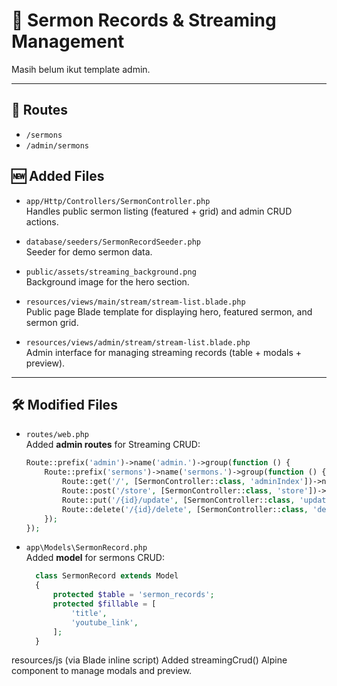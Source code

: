 # 📖 Sermon Records & Streaming Management

Masih belum ikut template admin.

---
## 📝 Routes
- `/sermons`
- `/admin/sermons`

## 🆕 Added Files
- `app/Http/Controllers/SermonController.php`  
  Handles public sermon listing (featured + grid) and admin CRUD actions.

- `database/seeders/SermonRecordSeeder.php`  
  Seeder for demo sermon data.

- `public/assets/streaming_background.png`  
  Background image for the hero section.

- `resources/views/main/stream/stream-list.blade.php`  
  Public page Blade template for displaying hero, featured sermon, and sermon grid.

- `resources/views/admin/stream/stream-list.blade.php`  
  Admin interface for managing streaming records (table + modals + preview).

---

## 🛠️ Modified Files
- `routes/web.php`  
  Added **admin routes** for Streaming CRUD:
  ```php
  Route::prefix('admin')->name('admin.')->group(function () {
      Route::prefix('sermons')->name('sermons.')->group(function () {
          Route::get('/', [SermonController::class, 'adminIndex'])->name('index');
          Route::post('/store', [SermonController::class, 'store'])->name('store');
          Route::put('/{id}/update', [SermonController::class, 'update'])->name('update');
          Route::delete('/{id}/delete', [SermonController::class, 'destroy'])->name('destroy');
      });
  });

- `app\Models\SermonRecord.php`  
  Added **model** for sermons CRUD:
  ```php
    class SermonRecord extends Model
    {
        protected $table = 'sermon_records';
        protected $fillable = [
            'title',
            'youtube_link',
        ];
    }
resources/js (via Blade inline script)
Added streamingCrud() Alpine component to manage modals and preview.


